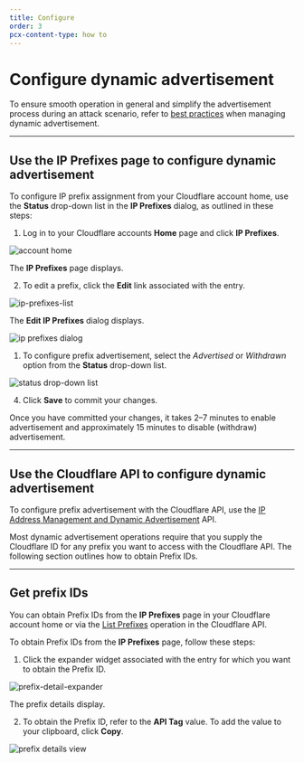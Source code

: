 ```yaml
---
title: Configure
order: 3
pcx-content-type: how to
---
```


# Configure dynamic advertisement

<Aside>

To ensure smooth operation in general and simplify the advertisement process during an attack scenario, refer to [best practices](/dynamic-advertisement/best-practices) when managing dynamic advertisement.

</Aside>

--------------------------------

## Use the IP Prefixes page to configure dynamic advertisement

To configure IP prefix assignment from your Cloudflare account home, use the **Status** drop-down list in the **IP Prefixes** dialog, as outlined in these steps:

1. Log in to your Cloudflare accounts **Home** page and click **IP Prefixes**.

  ![account home](../static/dashboard-home-ip-prefixes.png)

  The **IP Prefixes** page displays.

2. To edit a prefix, click the **Edit** link associated with the entry.

  ![ip-prefixes-list](../static/ip-prefixes-page.png)

  The **Edit IP Prefixes** dialog displays.

  ![ip prefixes dialog](../static/dashboard-dynamic-advertisement.png)

1. To configure prefix advertisement, select the _Advertised_ or _Withdrawn_ option from the **Status** drop-down list.

  ![status drop-down list](../static/dynamic-advertisement-status-drop-down.png)

4. Click **Save** to commit your changes.

Once you have committed your changes, it takes 2–7 minutes to enable advertisement and approximately 15 minutes to disable (withdraw) advertisement.

--------------------------------

## Use the Cloudflare API to configure dynamic advertisement

To configure prefix advertisement with the Cloudflare API, use the [IP Address Management and Dynamic Advertisement](https://api.cloudflare.com/#ip-address-management-dynamic-advertisement-properties) API.

Most dynamic advertisement operations require that you supply the Cloudflare ID for any prefix you want to access with the Cloudflare API. The following section outlines how to obtain Prefix IDs.

--------------------------------

## Get prefix IDs

You can obtain Prefix IDs from the **IP Prefixes** page in your Cloudflare account home or via the [List Prefixes](https://api.cloudflare.com/#ip-address-management-prefixes-list-prefixes) operation in the Cloudflare API.

To obtain Prefix IDs from the **IP Prefixes** page, follow these steps:

1. Click the expander widget associated with the entry for which you want to obtain the Prefix ID.

  ![prefix-detail-expander](../static/ip-prefixes-expander.png)

  The prefix details display.

2. To obtain the Prefix ID, refer to the **API Tag** value. To add the value to your clipboard, click **Copy**.

  ![prefix details view](../static/ip-prefix-details-view.png)
